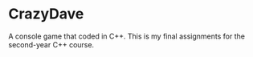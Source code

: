 # CrazyDave
A console game that coded in C++. This is my final assignments for the second-year C++ course.
